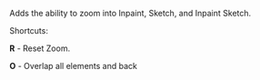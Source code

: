Adds the ability to zoom into Inpaint, Sketch, and Inpaint Sketch.

Shortcuts:

**R** - Reset Zoom.

**O** - Overlap all elements and back
